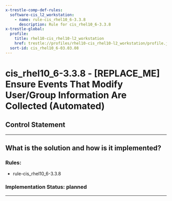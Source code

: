 ```yaml
---
x-trestle-comp-def-rules:
  software-cis_l2_workstation:
    - name: rule-cis_rhel10_6-3.3.8
      description: Rule for cis_rhel10_6-3.3.8
x-trestle-global:
  profile:
    title: rhel10-cis_rhel10-l2_workstation
    href: trestle://profiles/rhel10-cis_rhel10-l2_workstation/profile.json
  sort-id: cis_rhel10_6-03.03.08
---
```


# cis_rhel10_6-3.3.8 - \[REPLACE_ME\] Ensure Events That Modify User/Group Information Are Collected (Automated)

## Control Statement

______________________________________________________________________

## What is the solution and how is it implemented?

<!-- For implementation status enter one of: implemented, partial, planned, alternative, not-applicable -->

<!-- Note that the list of rules under ### Rules: is read-only and changes will not be captured after assembly to JSON -->

<!-- Add control implementation description here for control: cis_rhel10_6-3.3.8 -->

### Rules:

  - rule-cis_rhel10_6-3.3.8

### Implementation Status: planned

______________________________________________________________________
